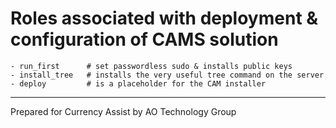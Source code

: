 # Roles associated with deployment & configuration of CAMS solution

```
- run_first      # set passwordless sudo & installs public keys
- install_tree   # installs the very useful tree command on the server 
- deploy         # is a placeholder for the CAM installer
```

---
Prepared for Currency Assist by AO Technology Group